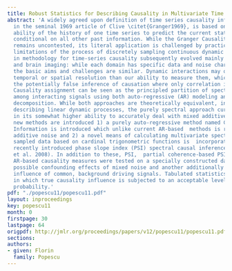 ```yaml
---
title: Robust Statistics for Describing Causality in Multivariate Time Series.
abstract: 'A widely agreed upon definition of time series causality inference, established
  in the seminal 1969 article of Clive \citet{Granger1969}, is based on the relative
  ability of the history of one time series to predict the current state of another,
  conditional on all other past information. While the Granger Causality (GC) principle
  remains uncontested, its literal application is challenged by practical and physical
  limitations of the process of discretely sampling continuous dynamic systems. Advances
  in methodology for time-series causality subsequently evolved mainly in econometrics
  and brain imaging: while each domain has specific data and noise characteristics
  the basic aims and challenges are similar. Dynamic interactions may occur at higher
  temporal or spatial resolution than our ability to measure them, which leads to
  the potentially false inference of causation where only correlation is present.  
  Causality assignment can be seen as the principled partition of spectral coherence
  among interacting signals using both auto-regressive (AR) modeling and spectral
  decomposition. While both approaches are theoretically equivalent, interchangeably
  describing linear dynamic processes, the purely spectral approach currently differs
  in its somewhat higher ability to accurately deal with mixed additive noise. Two
  new methods are introduced 1) a purely auto-regressive method named Causal Structural
  Information is introduced which unlike current AR-based  methods is robust to mixed
  additive noise and 2) a novel means of calculating multivariate spectra for unevenly
  sampled data based on cardinal trigonometric functions is  incorporated into the
  recently introduced phase slope index (PSI) spectral causal inference method (Nolte
  et al. 2008). In addition to these, PSI,  partial coherence-based PSI and existing
  AR-based causality measures were tested on a specially constructed data-set simulating
  possible confounding effects of mixed noise and another additionally testing the
  influence of common, background driving signals. Tabulated statistics are provided
  in which true causality influence is subjected to an acceptable level of false inference
  probability.'
pdf: "./popescu11/popescu11.pdf"
layout: inproceedings
key: popescu11
month: 0
firstpage: 30
lastpage: 64
origpdf: http://jmlr.org/proceedings/papers/v12/popescu11/popescu11.pdf
sections: 
authors:
- given: Florin
  family: Popescu
---
```

